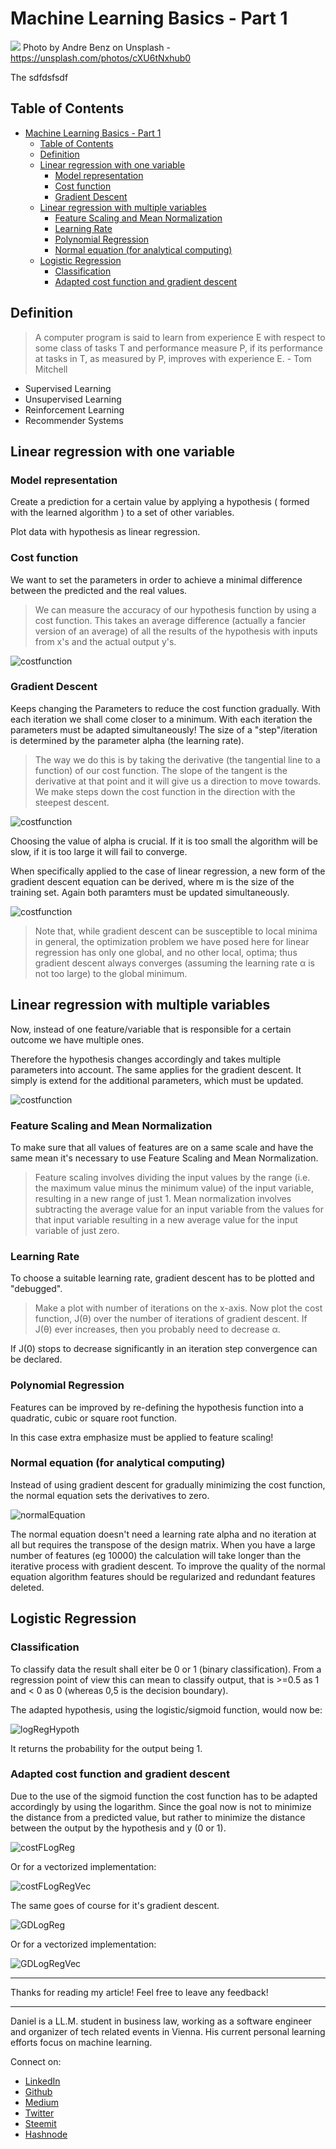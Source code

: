 # Machine Learning Basics - Part 1

[<img src="https://images.unsplash.com/photo-1493514789931-586cb221d7a7?ixlib=rb-0.3.5&ixid=eyJhcHBfaWQiOjEyMDd9&s=f8ab2656cca1f3fadd0cc4e254b27c8d&auto=format&fit=crop&w=2251&q=80">](
https://unsplash.com/photos/cXU6tNxhub0)
Photo by Andre Benz on Unsplash - https://unsplash.com/photos/cXU6tNxhub0

The sdfdsfsdf


## Table of Contents

<!-- TOC -->

- [Machine Learning Basics - Part 1](#machine-learning-basics---part-1)
  - [Table of Contents](#table-of-contents)
  - [Definition](#definition)
  - [Linear regression with one variable](#linear-regression-with-one-variable)
    - [Model representation](#model-representation)
    - [Cost function](#cost-function)
    - [Gradient Descent](#gradient-descent)
  - [Linear regression with multiple variables](#linear-regression-with-multiple-variables)
    - [Feature Scaling and Mean Normalization](#feature-scaling-and-mean-normalization)
    - [Learning Rate](#learning-rate)
    - [Polynomial Regression](#polynomial-regression)
    - [Normal equation (for analytical computing)](#normal-equation-for-analytical-computing)
  - [Logistic Regression](#logistic-regression)
    - [Classification](#classification)
    - [Adapted cost function and gradient descent](#adapted-cost-function-and-gradient-descent)

<!-- /TOC -->

## Definition

>A computer program is said to learn from experience E with respect to some class of tasks T and performance measure P, if its performance at tasks in T, as measured by P, improves with experience E. - Tom Mitchell

- Supervised Learning
- Unsupervised Learning
- Reinforcement Learning
- Recommender Systems

## Linear regression with one variable

### Model representation

Create a prediction for a certain value by applying a hypothesis ( formed with the learned algorithm ) to a set of other variables. 

Plot data with hypothesis as linear regression.

### Cost function

We want to set the parameters in order to achieve a minimal difference between the predicted and the real values.

> We can measure the accuracy of our hypothesis function by using a cost function. This takes an average difference (actually a fancier version of an average) of all the results of the hypothesis with inputs from x's and the actual output y's.

![costfunction](../assets/mlIntro/costFunction.png)

### Gradient Descent

Keeps changing the Parameters to reduce the cost function gradually. With each iteration we shall come closer to a minimum. With each iteration the parameters must be adapted simultaneously! The size of a "step"/iteration is determined by the parameter alpha (the learning rate).

>The way we do this is by taking the derivative (the tangential line to a function) of our cost function. The slope of the tangent is the derivative at that point and it will give us a direction to move towards. We make steps down the cost function in the direction with the steepest descent.

![costfunction](../assets/mlIntro/gradientDescent.png)

Choosing the value of alpha is crucial. If it is too small the algorithm will be slow, if it is too large it will fail to converge. 

When specifically applied to the case of linear regression, a new form of the gradient descent equation can be derived, where m is the size of the training set. Again both paramters must be updated simultaneously.

![costfunction](../assets/mlIntro/gradientDescentLR.png)

>Note that, while gradient descent can be susceptible to local minima in general, the optimization problem we have posed here for linear regression has only one global, and no other local, optima; thus gradient descent always converges (assuming the learning rate α is not too large) to the global minimum.

## Linear regression with multiple variables

Now, instead of one feature/variable that is responsible for a certain outcome we have multiple ones.

Therefore the hypothesis changes accordingly and takes multiple parameters into account. The same applies for the gradient descent. It simply is extend for the additional parameters, which must be updated.

![costfunction](../assets/mlIntro/logisticRegGD.png)

### Feature Scaling and Mean Normalization

To make sure that all values of features are on a same scale and have the same mean it's necessary to use Feature Scaling and Mean Normalization.

>Feature scaling involves dividing the input values by the range (i.e. the maximum value minus the minimum value) of the input variable, resulting in a new range of just 1. Mean normalization involves subtracting the average value for an input variable from the values for that input variable resulting in a new average value for the input variable of just zero.

### Learning Rate

To choose a suitable learning rate, gradient descent has to be plotted and "debugged".

> Make a plot with number of iterations on the x-axis. Now plot the cost function, J(θ) over the number of iterations of gradient descent. If J(θ) ever increases, then you probably need to decrease α.

If J(0) stops to decrease significantly in an iteration step convergence can be declared.

### Polynomial Regression

Features can be improved by re-defining the hypothesis function into a quadratic, cubic or square root function.

In this case extra emphasize must be applied to feature scaling!

### Normal equation (for analytical computing)

Instead of using gradient descent for gradually minimizing the cost function, the normal equation sets the derivatives to zero. 

![normalEquation](../assets/mlIntro/normalEquation.png)

The normal equation doesn't need a learning rate alpha and no iteration at all but requires the transpose of the design matrix. When you have a large number of features (eg 10000) the calculation will take longer than the iterative process with gradient descent. To improve the quality of the normal equation algorithm features should be regularized and redundant features deleted. 

## Logistic Regression

### Classification

To classify data the result shall eiter be 0 or 1 (binary classification). From a regression point of view this can mean to classify output, that is >=0.5 as 1 and < 0 as 0 (whereas 0,5 is the decision boundary).

The adapted hypothesis, using the logistic/sigmoid function, would now be:

![logRegHypoth](../assets/mlIntro/logRegHypoth.png)

It returns the probability for the output being 1. 

### Adapted cost function and gradient descent

Due to the use of the sigmoid function the cost function has to be adapted accordingly by using the logarithm. Since the goal now is not to minimize the distance from a predicted value, but rather to minimize the distance between the output by the hypothesis and y (0 or 1). 


![costFLogReg](../assets/mlIntro/costFLogReg.png)

Or for a vectorized implementation:

![costFLogRegVec](../assets/mlIntro/costFLogRegVec.png)


The same goes of course for it's gradient descent.

![GDLogReg](../assets/mlIntro/GDLogReg.png)

Or for a vectorized implementation:

![GDLogRegVec](../assets/mlIntro/GDLogRegVec.png)





---

Thanks for reading my article! Feel free to leave any feedback! 

---

Daniel is a LL.M. student in business law, working as a software engineer and organizer of tech related events in Vienna. 
His current personal learning efforts focus on machine learning. 

Connect on:
- [LinkedIn](https://www.linkedin.com/in/createdd) 
- [Github](https://github.com/DDCreationStudios)
- [Medium](https://medium.com/@ddcreationstudi)
- [Twitter](https://twitter.com/DDCreationStudi)
- [Steemit](https://steemit.com/@createdd)
- [Hashnode](https://hashnode.com/@DDCreationStudio)

<!-- Written by Daniel Deutsch (deudan1010@gmail.com) -->